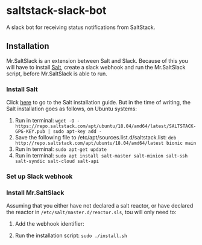 # saltstack-slack-bot
A slack bot for receiving status notifications from SaltStack. 

## Installation
Mr.SaltSlack is an extension between Salt and Slack. Because of this you will have to install [Salt](https://repo.saltstack.com/#ubuntu), create a slack webhook and run the Mr.SaltSlack script, before Mr.SaltSlack is able to run.  
### Install Salt
Click [here](https://repo.saltstack.com/#ubuntu) to go to the Salt installation guide. 
But in the time of writing, the Salt installation goes as follows, on Ubuntu systems:

1. Run in terminal: `wget -O - https://repo.saltstack.com/apt/ubuntu/18.04/amd64/latest/SALTSTACK-GPG-KEY.pub | sudo apt-key add -`
2. Save the following file to /etc/apt/sources.list.d/saltstack.list: `deb http://repo.saltstack.com/apt/ubuntu/18.04/amd64/latest bionic main`
3. Run in terminal: `sudo apt-get update`
4. Run in terminal: `sudo apt install salt-master salt-minion salt-ssh salt-syndic salt-cloud salt-api`

### Set up Slack webhook

### Install Mr.SaltSlack
Assuming that you either have not declared a salt reactor, or have declared the reactor in `/etc/salt/master.d/reactor.sls`, tou will only need to:
1. Add the webhook identifier: 

2. Run the installation script:
`sudo ./install.sh`

